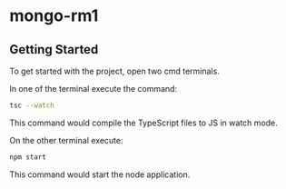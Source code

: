 # mongo-rm1

## Getting Started

To get started with the project, open two cmd terminals.

In one of the terminal execute the command:

```bash
tsc --watch
```

This command would compile the TypeScript files to JS in watch mode.

On the other terminal execute:

```bash
npm start
```

This command would start the node application.
